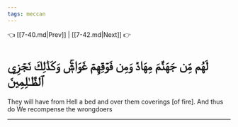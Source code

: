 ```yaml
---
tags: meccan
---
```


👈 [[7-40.md|Prev]] | [[7-42.md|Next]] 👉

# لَهُم مِّن جَهَنَّمَ مِهَادٞ وَمِن فَوۡقِهِمۡ غَوَاشٖۚ وَكَذَٰلِكَ نَجۡزِي ٱلظَّـٰلِمِينَ

They will have from Hell a bed and over them coverings [of fire]. And thus do We recompense the wrongdoers

---

